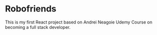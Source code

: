 # Robofriends

This is my first React project based on Andrei Neagoie Udemy Course on becoming a full stack developer.

